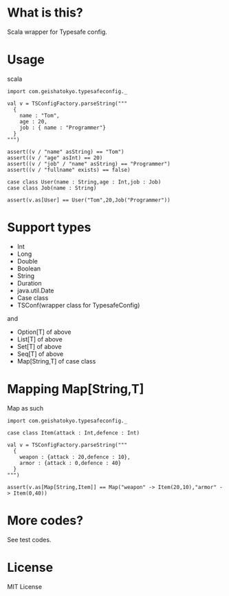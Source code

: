 # What is this?

Scala wrapper for Typesafe config.

# Usage

scala

    import com.geishatokyo.typesafeconfig._
    
    val v = TSConfigFactory.parseString("""
      {
        name : "Tom",
        age : 20,
        job : { name : "Programmer"}
      }
    """)

    assert((v / "name" asString) == "Tom")
    assert((v / "age" asInt) == 20)
    assert((v / "job" / "name" asString) == "Programmer")
    assert((v / "fullname" exists) == false)
    
    case class User(name : String,age : Int,job : Job)
    case class Job(name : String)
    
    assert(v.as[User] == User("Tom",20,Job("Programmer"))

# Support types

* Int
* Long
* Double
* Boolean
* String
* Duration
* java.util.Date
* Case class
* TSConf(wrapper class for TypesafeConfig)

and 

* Option[T] of above
* List[T] of above
* Set[T] of above
* Seq[T] of above
* Map[String,T] of case class

# Mapping Map[String,T]

Map as such

    import com.geishatokyo.typesafeconfig._
    
    case class Item(attack : Int,defence : Int)
    
    val v = TSConfigFactory.parseString("""
      {
        weapon : {attack : 20,defence : 10},
        armor : {attack : 0,defence : 40}
      }
    """)
    
    assert(v.as[Map[String,Item]] == Map("weapon" -> Item(20,10),"armor" -> Item(0,40))
    


# More codes?

See test codes.


# License

MIT License
